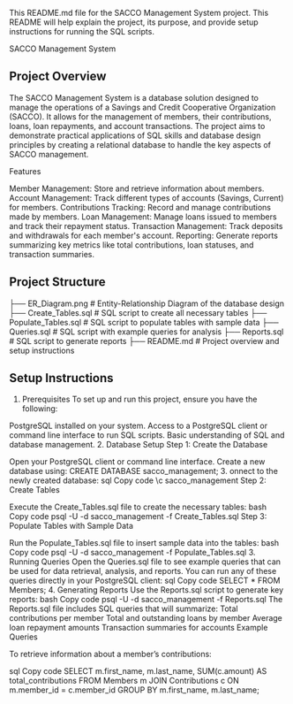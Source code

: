 This README.md file for the SACCO Management System project. This README will help explain the project, its purpose, and provide setup instructions for running the SQL scripts.

SACCO Management System

## Project Overview

The SACCO Management System is a database solution designed to manage the operations of a Savings and Credit Cooperative Organization (SACCO). It allows for the management of members, their contributions, loans, loan repayments, and account transactions. The project aims to demonstrate practical applications of SQL skills and database design principles by creating a relational database to handle the key aspects of SACCO management.

Features

Member Management: Store and retrieve information about members.
Account Management: Track different types of accounts (Savings, Current) for members.
Contributions Tracking: Record and manage contributions made by members.
Loan Management: Manage loans issued to members and track their repayment status.
Transaction Management: Track deposits and withdrawals for each member's account.
Reporting: Generate reports summarizing key metrics like total contributions, loan statuses, and transaction summaries.

## Project Structure
├── ER_Diagram.png                # Entity-Relationship Diagram of the database design
├── Create_Tables.sql             # SQL script to create all necessary tables
├── Populate_Tables.sql           # SQL script to populate tables with sample data
├── Queries.sql                   # SQL script with example queries for analysis
├── Reports.sql                   # SQL script to generate reports
├── README.md                     # Project overview and setup instructions

## Setup Instructions

1. Prerequisites
To set up and run this project, ensure you have the following:

PostgreSQL installed on your system.
Access to a PostgreSQL client or command line interface to run SQL scripts.
Basic understanding of SQL and database management.
2. Database Setup
Step 1: Create the Database

Open your PostgreSQL client or command line interface.
Create a new database using:
CREATE DATABASE sacco_management;
3. onnect to the newly created database:
sql
Copy code
\c sacco_management
Step 2: Create Tables

Execute the Create_Tables.sql file to create the necessary tables:
bash
Copy code
psql -U <username> -d sacco_management -f Create_Tables.sql
Step 3: Populate Tables with Sample Data

Run the Populate_Tables.sql file to insert sample data into the tables:
bash
Copy code
psql -U <username> -d sacco_management -f Populate_Tables.sql
3. Running Queries
Open the Queries.sql file to see example queries that can be used for data retrieval, analysis, and reports.
You can run any of these queries directly in your PostgreSQL client:
sql
Copy code
SELECT * FROM Members;
4. Generating Reports
Use the Reports.sql script to generate key reports:
bash
Copy code
psql -U <username> -d sacco_management -f Reports.sql
The Reports.sql file includes SQL queries that will summarize:
Total contributions per member
Total and outstanding loans by member
Average loan repayment amounts
Transaction summaries for accounts
Example Queries

To retrieve information about a member’s contributions:

sql
Copy code
SELECT 
    m.first_name, 
    m.last_name, 
    SUM(c.amount) AS total_contributions
FROM Members m
JOIN Contributions c ON m.member_id = c.member_id
GROUP BY m.first_name, m.last_name;


